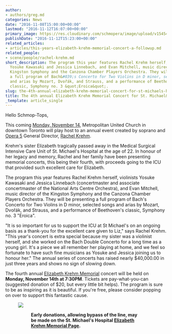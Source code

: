 ```yaml
---
author:
- authors/greg.md
categories: News
date: "2016-11-08T15:00:00+00:00"
lastmod: "2016-11-12T16:07:00+00:00"
primary_image: https://res.cloudinary.com/schmopera/image/upload/v1545409169/media/webhook-uploads/1478617553659/2016-11-09---Memorial.jpg.jpg
publishDate: "2016-11-12T15:23:00+00:00"
related_articles:
- articles/this-years-elizabeth-krehm-memorial-concert-a-followup.md
related_people:
- scene/people/rachel-krehm.md
short_description: The program this year features Rachel Krehm herself, violinists
  Yosuke Kawasaki and Jessica Linnebach, and Evan Mitchell, music director of the
  Kingston Symphony and the Canzona Chamber Players Orchestra. They will be presenting
  a full program of Bach&#039;s Concerto for Two Violins in D minor, selected songs
  and arias by Mozart, Dvořák, and Strauss, and a performance of Beethoven&#039;s
  classic, Symphony no. 3 &quot;Eroica&quot;.
slug: the-4th-annual-elizabeth-krehm-memorial-concert-for-st-michaels-hospital
title: The 4th annual Elizabeth Krehm Memorial Concert for St. Michael&#039;s Hospital
_template: article_single
---
```


Hello Schmop-Tops, 

This coming [Monday, November 14](https://www.facebook.com/events/1792049287730538/), Metropolitan United Church in downtown Toronto will play host to an annual event created by soprano and [Opera 5](/scene/companies/opera-5/) General Director, [Rachel Krehm](/scene/people/rachel-krehm/). 

Krehm's sister Elizabeth tragically passed away in the Medical Surgical Intensive Care Unit of St. Michael's Hospital at the age of 22. In honour of her legacy and memory, Rachel and her family have been presenting memorial concerts, this being their fourth, with proceeds going to the ICU that provided such excellent care for Elizabeth. 

The program this year features Rachel Krehm herself, violinists Yosuke Kawasaki and Jessica Linnebach (concertmaster and associate concertmaster of the National Arts Centre Orchestra), and Evan Mitchell, music director of the Kingston Symphony and the Canzona Chamber Players Orchestra. They will be presenting a full program of Bach's Concerto for Two Violins in D minor, selected songs and arias by Mozart, Dvořák, and Strauss, and a performance of Beethoven's classic, Symphony no. 3 "Eroica".

"It is so important for us to support the ICU at St Michael's on an ongoing basis as a thank-you for the excellent care given to Liz," says Rachel Krehm. "This year's concert is extra special because my sister was a violinist herself, and she worked on the Bach Double Concerto for a long time as a young girl. It's a piece we all remember her playing at home, and we feel so fortunate to have such fine musicians as Yosuke and Jessica joining us to honour her." The annual series of concerts has raised nearly $40,000.00 in just three years and shows no sign of slowing down. 

The fourth annual [Elizabeth Krehm Memorial](https://www.facebook.com/events/1792049287730538/) concert will be held on **Monday, November 14th at 7:30PM**. Tickets are pay-what-you-can (suggested donation of $20, but every little bit helps). The program is sure to be as inspiring as it is beautiful. If you're free, please consider popping on over to support this fantastic cause. 

<figure data-type="image">

![](https://res.cloudinary.com/schmopera/image/upload/v1545409169/media/webhook-uploads/1478957495343/14568039_10102754321534497_7731289582600208404_n.jpg%3Foh%3D8183426e863baa315f879574f65a04a9%26oe%3D588B31E1)

<figure>

**Early donations, allowing bypass of the line, may be made on the St. Michael's Hospital [Elizabeth Krehm Memorial Page](http://smh.convio.net/site/TR/Events/General?pxfid=3040&fr_id=1100&pg=fund).**

